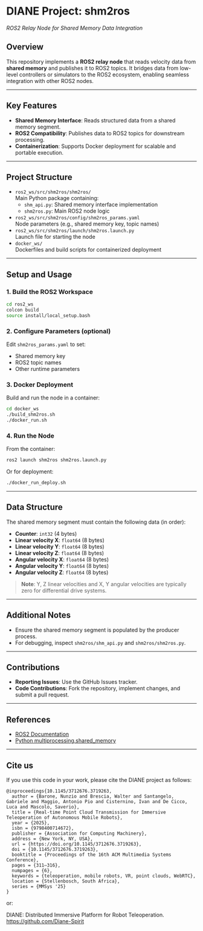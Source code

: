 # **DIANE Project: shm2ros**  
*ROS2 Relay Node for Shared Memory Data Integration*  

## Overview  
This repository implements a **ROS2 relay node** that reads velocity data from **shared memory** and publishes it to ROS2 topics. It bridges data from low-level controllers or simulators to the ROS2 ecosystem, enabling seamless integration with other ROS2 nodes.

---

## Key Features  
- **Shared Memory Interface**: Reads structured data from a shared memory segment.  
- **ROS2 Compatibility**: Publishes data to ROS2 topics for downstream processing.  
- **Containerization**: Supports Docker deployment for scalable and portable execution.  

---

## Project Structure

- `ros2_ws/src/shm2ros/shm2ros/`  
  Main Python package containing:
  - `shm_api.py`: Shared memory interface implementation
  - `shm2ros.py`: Main ROS2 node logic
- `ros2_ws/src/shm2ros/config/shm2ros_params.yaml`  
  Node parameters (e.g., shared memory key, topic names)
- `ros2_ws/src/shm2ros/launch/shm2ros.launch.py`  
  Launch file for starting the node
- `docker_ws/`  
  Dockerfiles and build scripts for containerized deployment

---

## Setup and Usage  

### 1. **Build the ROS2 Workspace**  
```bash
cd ros2_ws
colcon build
source install/local_setup.bash
```

### 2. **Configure Parameters**  (optional) 
Edit `shm2ros_params.yaml` to set:  
- Shared memory key  
- ROS2 topic names  
- Other runtime parameters  

### 3. **Docker Deployment**  
Build and run the node in a container:  
```bash
cd docker_ws
./build_shm2ros.sh
./docker_run.sh
```

### 4. **Run the Node**  
From the container:  
```bash
ros2 launch shm2ros shm2ros.launch.py
```
Or for deployment:  
```bash
./docker_run_deploy.sh
```

---

## Data Structure  

The shared memory segment must contain the following data (in order):  
- **Counter**: `int32` (4 bytes)  
- **Linear velocity X**: `float64` (8 bytes)  
- **Linear velocity Y**: `float64` (8 bytes)  
- **Linear velocity Z**: `float64` (8 bytes)  
- **Angular velocity X**: `float64` (8 bytes)  
- **Angular velocity Y**: `float64` (8 bytes)  
- **Angular velocity Z**: `float64` (8 bytes)  

> **Note**: Y, Z linear velocities and X, Y angular velocities are typically zero for differential drive systems.  

---

## Additional Notes  
- Ensure the shared memory segment is populated by the producer process.  
- For debugging, inspect `shm2ros/shm_api.py` and `shm2ros/shm2ros.py`.

---

## Contributions  
- **Reporting Issues**: Use the GitHub Issues tracker.  
- **Code Contributions**: Fork the repository, implement changes, and submit a pull request.  

---

## References
- [ROS2 Documentation](https://docs.ros.org/en/foxy/index.html)
- [Python multiprocessing.shared_memory](https://docs.python.org/3/library/multiprocessing.shared_memory.html)

---

## Cite us
If you use this code in your work, please cite the DIANE project as follows:

```
@inproceedings{10.1145/3712676.3719263,
  author = {Barone, Nunzio and Brescia, Walter and Santangelo, Gabriele and Maggio, Antonio Pio and Cisternino, Ivan and De Cicco, Luca and Mascolo, Saverio},
  title = {Real-time Point Cloud Transmission for Immersive Teleoperation of Autonomous Mobile Robots},
  year = {2025},
  isbn = {9798400714672},
  publisher = {Association for Computing Machinery},
  address = {New York, NY, USA},
  url = {https://doi.org/10.1145/3712676.3719263},
  doi = {10.1145/3712676.3719263},
  booktitle = {Proceedings of the 16th ACM Multimedia Systems Conference},
  pages = {311–316},
  numpages = {6},
  keywords = {teleoperation, mobile robots, VR, point clouds, WebRTC},
  location = {Stellenbosch, South Africa},
  series = {MMSys '25}
}
```

or: 

DIANE: Distributed Immersive Platform for Robot Teleoperation. https://github.com/Diane-Spirit
